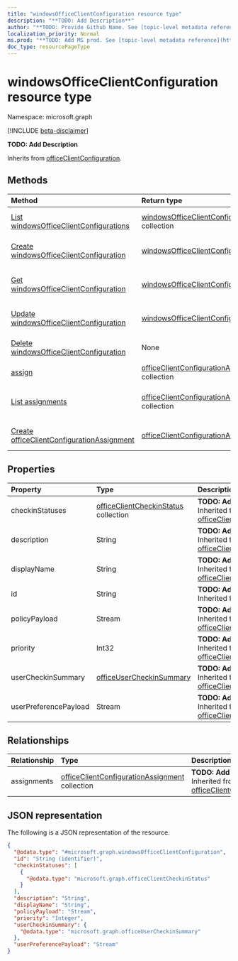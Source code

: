 ```yaml
---
title: "windowsOfficeClientConfiguration resource type"
description: "**TODO: Add Description**"
author: "**TODO: Provide Github Name. See [topic-level metadata reference](https://msgo.azurewebsites.net/add/document/guidelines/metadata.html#topic-level-metadata)**"
localization_priority: Normal
ms.prod: "**TODO: Add MS prod. See [topic-level metadata reference](https://msgo.azurewebsites.net/add/document/guidelines/metadata.html#topic-level-metadata)**"
doc_type: resourcePageType
---
```


# windowsOfficeClientConfiguration resource type

Namespace: microsoft.graph

[!INCLUDE [beta-disclaimer](../../includes/beta-disclaimer.md)]

**TODO: Add Description**


Inherits from [officeClientConfiguration](../resources/officeclientconfiguration.md).

## Methods
|Method|Return type|Description|
|:---|:---|:---|
|[List windowsOfficeClientConfigurations](../api/windowsofficeclientconfiguration-list.md)|[windowsOfficeClientConfiguration](../resources/windowsofficeclientconfiguration.md) collection|Get a list of the [windowsOfficeClientConfiguration](../resources/windowsofficeclientconfiguration.md) objects and their properties.|
|[Create windowsOfficeClientConfiguration](../api/windowsofficeclientconfiguration-create.md)|[windowsOfficeClientConfiguration](../resources/windowsofficeclientconfiguration.md)|Create a new [windowsOfficeClientConfiguration](../resources/windowsofficeclientconfiguration.md) object.|
|[Get windowsOfficeClientConfiguration](../api/windowsofficeclientconfiguration-get.md)|[windowsOfficeClientConfiguration](../resources/windowsofficeclientconfiguration.md)|Read the properties and relationships of a [windowsOfficeClientConfiguration](../resources/windowsofficeclientconfiguration.md) object.|
|[Update windowsOfficeClientConfiguration](../api/windowsofficeclientconfiguration-update.md)|[windowsOfficeClientConfiguration](../resources/windowsofficeclientconfiguration.md)|Update the properties of a [windowsOfficeClientConfiguration](../resources/windowsofficeclientconfiguration.md) object.|
|[Delete windowsOfficeClientConfiguration](../api/windowsofficeclientconfiguration-delete.md)|None|Deletes a [windowsOfficeClientConfiguration](../resources/windowsofficeclientconfiguration.md) object.|
|[assign](../api/windowsofficeclientconfiguration-assign.md)|[officeClientConfigurationAssignment](../resources/officeclientconfigurationassignment.md) collection|**TODO: Add Description**|
|[List assignments](../api/windowsofficeclientconfiguration-list-assignments.md)|[officeClientConfigurationAssignment](../resources/officeclientconfigurationassignment.md) collection|Get the officeClientConfigurationAssignment resources from the assignments navigation property.|
|[Create officeClientConfigurationAssignment](../api/windowsofficeclientconfiguration-post-assignments.md)|[officeClientConfigurationAssignment](../resources/officeclientconfigurationassignment.md)|Create a new officeClientConfigurationAssignment object.|

## Properties
|Property|Type|Description|
|:---|:---|:---|
|checkinStatuses|[officeClientCheckinStatus](../resources/officeclientcheckinstatus.md) collection|**TODO: Add Description** Inherited from [officeClientConfiguration](../resources/officeclientconfiguration.md).|
|description|String|**TODO: Add Description** Inherited from [officeClientConfiguration](../resources/officeclientconfiguration.md).|
|displayName|String|**TODO: Add Description** Inherited from [officeClientConfiguration](../resources/officeclientconfiguration.md).|
|id|String|**TODO: Add Description** Inherited from [entity](../resources/entity.md).|
|policyPayload|Stream|**TODO: Add Description** Inherited from [officeClientConfiguration](../resources/officeclientconfiguration.md).|
|priority|Int32|**TODO: Add Description** Inherited from [officeClientConfiguration](../resources/officeclientconfiguration.md).|
|userCheckinSummary|[officeUserCheckinSummary](../resources/officeusercheckinsummary.md)|**TODO: Add Description** Inherited from [officeClientConfiguration](../resources/officeclientconfiguration.md).|
|userPreferencePayload|Stream|**TODO: Add Description** Inherited from [officeClientConfiguration](../resources/officeclientconfiguration.md).|

## Relationships
|Relationship|Type|Description|
|:---|:---|:---|
|assignments|[officeClientConfigurationAssignment](../resources/officeclientconfigurationassignment.md) collection|**TODO: Add Description** Inherited from [officeClientConfiguration](../resources/officeclientconfiguration.md)|

## JSON representation
The following is a JSON representation of the resource.
<!-- {
  "blockType": "resource",
  "keyProperty": "id",
  "@odata.type": "microsoft.graph.windowsOfficeClientConfiguration",
  "baseType": "microsoft.graph.officeClientConfiguration",
  "openType": false
}
-->
``` json
{
  "@odata.type": "#microsoft.graph.windowsOfficeClientConfiguration",
  "id": "String (identifier)",
  "checkinStatuses": [
    {
      "@odata.type": "microsoft.graph.officeClientCheckinStatus"
    }
  ],
  "description": "String",
  "displayName": "String",
  "policyPayload": "Stream",
  "priority": "Integer",
  "userCheckinSummary": {
    "@odata.type": "microsoft.graph.officeUserCheckinSummary"
  },
  "userPreferencePayload": "Stream"
}
```

